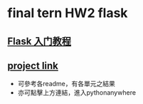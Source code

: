 # final tern HW2 flask
## [Flask 入门教程](https://github.com/helloflask/flask-tutorial/blob/master/chapters/README.md)
## [project link](https://rick20001010.pythonanywhere.com/index)
* 可參考各readme，有各單元之結果
* 亦可點擊上方連結，進入pythonanywhere


